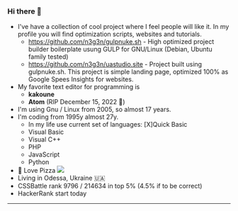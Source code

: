 ### Hi there 👋
- I've have a collection of cool project where I feel people will like it. In my profile you will find optimization scripts, websites and tutorials.
  - https://github.com/n3g3n/gulpnuke.sh - High optimized project builder boilerplate usung GULP for GNU/Linux (Debian, Ubuntu family tested)
  - https://github.com/n3g3n/uastudio.site - Project built using gulpnuke.sh. This project is simple landing page, optimized 100% as Google Spees Insights for websites.
- My favorite text editor for programming is 
  - **kakoune**
  - **Atom** (RIP December 15, 2022 🥲)
- I'm using Gnu / Linux from 2005, so almost 17 years.
- I'm coding from 1995y almost 27y.
   - In my life use current set of languages: [X]Quick Basic
    - Visual Basic
    - Visual C++
    - PHP
    - JavaScript
    - Python
- 🍕 Love Pizza <a class="suppoprt-me" href="https://www.buymeacoffee.com/igavelyuk" target="_blank"><img src="https://img.buymeacoffee.com/button-api/?text=Buy me a Coffee&nbsp&emoji=&slug=igavel&button_colour=8d7b19&font_colour=fafa8f&font_family=Cookie&outline_colour=acff37&coffee_colour=567d71"></a>
- Living in Odessa, Ukraine 🇺🇦
- CSSBattle rank 9796 / 214634 in top 5% (4.5% if to be correct)
- HackerRank start today

<hr>
